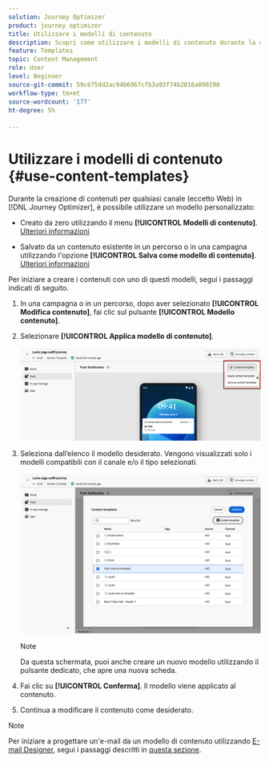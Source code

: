 ```yaml
---
solution: Journey Optimizer
product: journey optimizer
title: Utilizzare i modelli di contenuto
description: Scopri come utilizzare i modelli di contenuto durante la creazione di contenuti per qualsiasi canale (eccetto Web) in [!DNL Journey Optimizer]
feature: Templates
topic: Content Management
role: User
level: Beginner
source-git-commit: 59c675dd2ac94b6967cfb3a93f74b2016a090190
workflow-type: tm+mt
source-wordcount: '177'
ht-degree: 5%

---
```



# Utilizzare i modelli di contenuto {#use-content-templates}

Durante la creazione di contenuti per qualsiasi canale (eccetto Web) in [!DNL Journey Optimizer], è possibile utilizzare un modello personalizzato:

* Creato da zero utilizzando il menu **[!UICONTROL Modelli di contenuto]**. [Ulteriori informazioni](#create-template-from-scratch)

* Salvato da un contenuto esistente in un percorso o in una campagna utilizzando l&#39;opzione **[!UICONTROL Salva come modello di contenuto]**. [Ulteriori informazioni](#save-as-template)

Per iniziare a creare i contenuti con uno di questi modelli, segui i passaggi indicati di seguito.

1. In una campagna o in un percorso, dopo aver selezionato **[!UICONTROL Modifica contenuto]**, fai clic sul pulsante **[!UICONTROL Modello contenuto]**.

1. Selezionare **[!UICONTROL Applica modello di contenuto]**.

   ![](assets/content-template-button.png)

1. Seleziona dall’elenco il modello desiderato. Vengono visualizzati solo i modelli compatibili con il canale e/o il tipo selezionati.

   ![](assets/content-template-select.png)

   >[!NOTE]
   >
   >Da questa schermata, puoi anche creare un nuovo modello utilizzando il pulsante dedicato, che apre una nuova scheda.

1. Fai clic su **[!UICONTROL Conferma]**. Il modello viene applicato al contenuto.

1. Continua a modificare il contenuto come desiderato.

>[!NOTE]
>
>Per iniziare a progettare un&#39;e-mail da un modello di contenuto utilizzando [E-mail Designer](../email/get-started-email-design.md), segui i passaggi descritti in [questa sezione](../email/use-email-templates.md).
